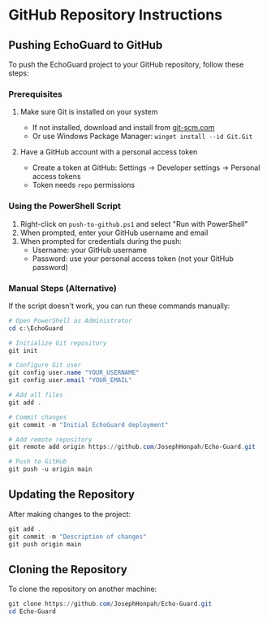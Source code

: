 # GitHub Repository Instructions

## Pushing EchoGuard to GitHub

To push the EchoGuard project to your GitHub repository, follow these steps:

### Prerequisites

1. Make sure Git is installed on your system
   - If not installed, download and install from [git-scm.com](https://git-scm.com/downloads)
   - Or use Windows Package Manager: `winget install --id Git.Git`

2. Have a GitHub account with a personal access token
   - Create a token at GitHub: Settings → Developer settings → Personal access tokens
   - Token needs `repo` permissions

### Using the PowerShell Script

1. Right-click on `push-to-github.ps1` and select "Run with PowerShell"
2. When prompted, enter your GitHub username and email
3. When prompted for credentials during the push:
   - Username: your GitHub username
   - Password: use your personal access token (not your GitHub password)

### Manual Steps (Alternative)

If the script doesn't work, you can run these commands manually:

```powershell
# Open PowerShell as Administrator
cd c:\EchoGuard

# Initialize Git repository
git init

# Configure Git user
git config user.name "YOUR_USERNAME"
git config user.email "YOUR_EMAIL"

# Add all files
git add .

# Commit changes
git commit -m "Initial EchoGuard deployment"

# Add remote repository
git remote add origin https://github.com/JosephHonpah/Echo-Guard.git

# Push to GitHub
git push -u origin main
```

## Updating the Repository

After making changes to the project:

```powershell
git add .
git commit -m "Description of changes"
git push origin main
```

## Cloning the Repository

To clone the repository on another machine:

```powershell
git clone https://github.com/JosephHonpah/Echo-Guard.git
cd Echo-Guard
```